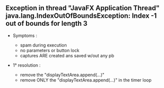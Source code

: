 

## Exception in thread "JavaFX Application Thread" java.lang.IndexOutOfBoundsException: Index -1 out of bounds for length 3

* Symptoms : 
    - spam during execution
    - no parameters or button lock
    - captures ARE created ans saved w/out any pb

* 1° resolution :
    - remove the "displayTextArea.append(...)"
    - remove ONLY the "displayTextArea.append(...)" in the timer loop